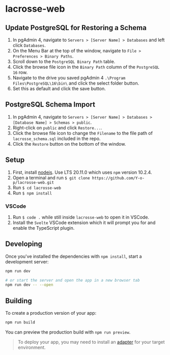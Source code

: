 # lacrosse-web


## Update PostgreSQL for Restoring a Schema

1. In pgAdmin 4, navigate to `Servers > [Server Name] > Databases` and left click `Databases`.
2. On the Menu Bar at the top of the window, navigate to `File > Preferences > Binary Paths`.
3. Scroll down to the `PostgreSQL Binary Path` table.
4. Click the browse file icon in the `Binary Path` column of the `PostgreSQL 16` row.
5. Navigate to the drive you saved pgAdmin 4 `.\Program Files\PostgreSQL\16\bin\` and click the select folder button.
6. Set this as default and click the save button.

## PostgreSQL Schema Import

1. In pgAdmin 4, navigate to `Servers > [Server Name] > Databases > [Database Name] > Schemas > public`.
2. Right-click on `public` and click `Restore...`.
3. Click the browse file icon to change the `Filename` to the file path of `lacrosse_schema.sql` included in the repo.
4. Click the `Restore` button on the bottom of the window.

## Setup

1. First, install [nodejs](https://nodejs.org/en/download/). Use LTS 20.11.0 which uses `npm` version 10.2.4.
2. Open a terminal and run `$ git clone https://github.com/Y-o-p/lacrosse-web.git`
3. Run `$ cd lacrosse-web`
4. Run `$ npm install`

### VSCode

1. Run `$ code .` while still inside `lacrosse-web` to open it in VSCode.
2. Install the `Svelte` VSCode extension which it will prompt you for and enable the TypeScript plugin.

## Developing

Once you've installed the dependencies with `npm install`, start a development server:

```bash
npm run dev

# or start the server and open the app in a new browser tab
npm run dev -- --open
```

## Building

To create a production version of your app:

```bash
npm run build
```

You can preview the production build with `npm run preview`.

> To deploy your app, you may need to install an [adapter](https://kit.svelte.dev/docs/adapters) for your target environment.
